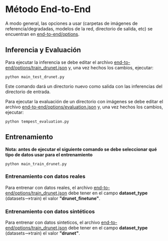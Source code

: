 # Método End-to-End

A modo general, las opciones a usar (carpetas de imágenes de referencia/degradadas, modelos de la red, directorio de salida, etc) se encuentran en [end-to-end/options](end-to-end/options).

## Inferencia y Evaluación

Para ejecutar la inferencia se debe editar el archivo [end-to-end/options/train_drunet.json](end-to-end/options/train_drunet.json) y, una vez hechos los cambios, ejecutar:

```shell
python main_test_drunet.py
```
Este comando dará un directorio nuevo como salida con las inferencias del directorio de entrada.

Para ejecutar la evaluación de un directorio con imágenes se debe editar el archivo [end-to-end/options/evaluation.json](end-to-end/options/evaluation.json) y, una vez hechos los cambios, ejecutar:
```shell
python tempest_evaluation.py
```

## Entrenamiento

**Nota: antes de ejecutar el siguiente comando se debe seleccionar qué tipo de datos usar para el entrenamiento**


```shell
python main_train_drunet.py
```

### Entrenamiento con datos reales

Para entrenar con datos reales, el archivo [end-to-end/options/train_drunet.json](end-to-end/options/train_drunet.json) debe tener en el campo __dataset_type__ (datasets-->train) el valor __"drunet_finetune"__.

### Entrenamiento con datos sintéticos

Para entrenar con datos sinteticos, el archivo [end-to-end/options/train_drunet.json](end-to-end/options/train_drunet.json) debe tener en el campo __dataset_type__ (datasets-->train) el valor __"drunet"__.